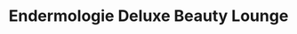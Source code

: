 ---
title: "Endermologie Deluxe Beauty Lounge"
url: /muenchen/endermologie-deluxe-beauty-lounge/
shop: Kosmetik
---